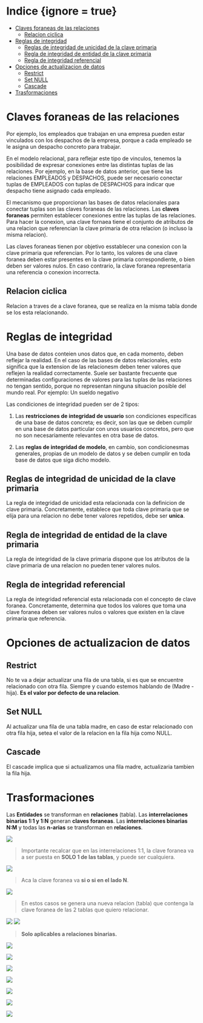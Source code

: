 # Indice {ignore = true}

<!-- @import "[TOC]" {cmd="toc" depthFrom=1 depthTo=6 orderedList=false} -->

<!-- code_chunk_output -->

- [Claves foraneas de las relaciones](#claves-foraneas-de-las-relaciones)
  - [Relacion ciclica](#relacion-ciclica)
- [Reglas de integridad](#reglas-de-integridad)
  - [Reglas de integridad de unicidad de la clave primaria](#reglas-de-integridad-de-unicidad-de-la-clave-primaria)
  - [Regla de integridad de entidad de la clave primaria](#regla-de-integridad-de-entidad-de-la-clave-primaria)
  - [Regla de integridad referencial](#regla-de-integridad-referencial)
- [Opciones de actualizacion de datos](#opciones-de-actualizacion-de-datos)
  - [Restrict](#restrict)
  - [Set NULL](#set-null)
  - [Cascade](#cascade)
- [Trasformaciones](#trasformaciones)

<!-- /code_chunk_output -->

# Claves foraneas de las relaciones

Por ejemplo, los empleados que trabajan en una empresa pueden estar vinculados con los despachos de la empresa, porque a cada empleado se le asigna un despacho concreto para trabajar.

En el modelo relacional, para reflejar este tipo de vinculos, tenemos la posibilidad de expresar conexiones entre las distintas tuplas de las relaciones. Por ejemplo, en la base de datos anterior, que tiene las relaciones EMPLEADOS y DESPACHOS, puede ser necesario conectar tuplas de EMPLEADOS con tuplas de DESPACHOS para indicar que despacho tiene asignado cada empleado.

El mecanismo que proporcionan las bases de datos relacionales para conectar tuplas son las claves foraneas de las relaciones. Las **claves foraneas** permiten establecer conexiones entre las tuplas de las relaciones. Para hacer la conexion, una clave fornaea tiene el conjunto de atributos de una relacion que referencian la clave primaria de otra relacion (o incluso la misma relacion).

Las claves foraneas tienen por objetivo esstablecer una conexion con la clave primaria que referencian. Por lo tanto, los valores de una clave foranea deben estar presentes en la clave primaria correspondiente, o bien deben ser valores nulos. En caso contrario, la clave foranea representaria una referencia o conexion incorrecta.

## Relacion ciclica

Relacion a traves de a clave foranea, que se realiza en la misma tabla donde se los esta relacionando.

# Reglas de integridad

Una base de datos conteien unos datos que, en cada momento, deben reflejar la realidad. En el caso de las bases de datos relacionales, esto significa que la extension de las relacionesm deben tener valores que reflejen la realidad correctamente.
Suele ser bastante frecuente que determinadas configuraciones de valores para las tuplas de las relaciones no tengan sentido, porque no representan ninguna situacion posible del mundo real. Por ejemplo: Un sueldo negativo

Las condiciones de integridad pueden ser de 2 tipos:

1. Las **restricciones de integridad de usuario** son condiciones especificas de una base de datos concreta; es decir, son las que se deben cumplir en una base de datos particular con unos usuarios concretos, pero que no son necesariamente relevantes en otra base de datos.

1. Las **reglas de integridad de modelo**, en cambio, son condicionesmas generales, propias de un modelo de datos y se deben cumplir en toda base de datos que siga dicho modelo.

## Reglas de integridad de unicidad de la clave primaria

La regla de integridad de unicidad esta relacionada con la definicion de clave primaria. Concretamente, establece que toda clave primaria que se elija para una relacion no debe tener valores repetidos, debe ser **unica**.

## Regla de integridad de entidad de la clave primaria

La regla de integridad de la clave primaria dispone que los atributos de la clave primaria de una relacion no pueden tener valores nulos.

## Regla de integridad referencial

La regla de integridad referencial esta relacionada con el concepto de clave foranea. Concretamente, determina que todos los valores que toma una clave foranea deben ser valores nulos o valores que existen en la clave primaria que referencia.

# Opciones de actualizacion de datos

## Restrict

No te va a dejar actualizar una fila de una tabla, si es que se encuentre relacionado con otra fila. Siempre y cuando estemos hablando de (Madre - hija).
**Es el valor por defecto de una relacion**.

## Set NULL

Al actualizar una fila de una tabla madre, en caso de estar relacionado con otra fila hija, setea el valor de la relacion en la fila hija como NULL.

## Cascade

El cascade implica que si actualizamos una fila madre, actualizaria tambien la fila hija.

# Trasformaciones

Las **Entidades** se transforman en **relaciones** (tabla).
Las **interrelaciones binarias 1:1 y 1:N** generan **claves foraneas**.
Las **interrelaciones binarias N:M** y todas las **n-arias** se transforman en **relaciones**.

![](https://i.imgur.com/2SrGT1L.png)

> Importante recalcar que en las interrelaciones 1:1, la clave foranea va a ser puesta en **SOLO 1 de las tablas**, y puede ser cualquiera.

![](https://i.imgur.com/kQ4CHf6.png)

> Aca la clave foranea va **si o si en el lado N**.

![](https://i.imgur.com/7S0nmMp.png)

> En estos casos se genera una nueva relacion (tabla) que contenga la clave foranea de las 2 tablas que quiero relacionar.

![](https://i.imgur.com/pwrpHVk.png)
![](https://i.imgur.com/k399Wmo.png)

> **Solo aplicables a relaciones binarias.**

![](https://i.imgur.com/CqS6B8L.png)

![](https://i.imgur.com/3uWQ9U7.png)

![](https://i.imgur.com/sJmI21K.png)

![](https://i.imgur.com/56DdkuC.png)

![](https://i.imgur.com/6bIXAaA.png)

![](https://i.imgur.com/ic71XKt.png)

![](https://i.imgur.com/aXw2yNV.png)

